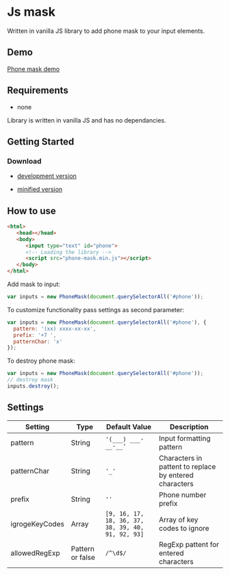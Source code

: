 # Js mask

Written in vanilla JS library to add phone mask to your input elements.

## Demo

[Phone mask demo](http://js-mask.chukancev.ru/)

## Requirements

* none

Library is written in vanilla JS and has no dependancies.

## Getting Started

### Download

* [development version](https://rawgithub.com/tpmanc/js-mask/master/js-mask.js)

* [minified version](https://rawgithub.com/tpmanc/js-mask/master/js-mask.min.js)

## How to use

```html
<html>
   <head></head>
   <body>
      <input type="text" id="phone">
      <!-- Loading the library -->
      <script src="phone-mask.min.js"></script>
   </body>
</html>
```

Add mask to input:

```javascript
var inputs = new PhoneMask(document.querySelectorAll('#phone'));
```

To customize functionality pass settings as second parameter:

```javascript
var inputs = new PhoneMask(document.querySelectorAll('#phone'), {
  pattern: '(xx) xxxx-xx-xx',
  prefix: '+7 ',
  patternChar: 'x'
});
```

To destroy phone mask:

```javascript
var inputs = new PhoneMask(document.querySelectorAll('#phone'));
// destroy mask
inputs.destroy();
```

## Settings

|Setting|Type|Default Value|Description|
|---|---|---|---|
|pattern|String|`'(___) ___-__-__'`|Input formatting pattern|
|patternChar|String|`'_'`|Characters in pattent to replace by entered characters|
|prefix|String|`''`|Phone number prefix|
|igrogeKeyCodes|Array|`[9, 16, 17, 18, 36, 37, 38, 39, 40, 91, 92, 93]`|Array of key codes to ignore|
|allowedRegExp|Pattern or false|`/^\d$/`|RegExp pattent for entered characters|

